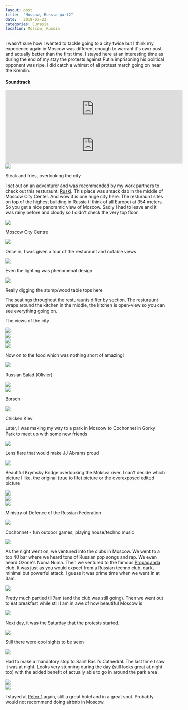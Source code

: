 ```yaml
---
layout: post
title:  "Moscow, Russia part2"
date:   2019-07-23
categories: Eurasia
location: Moscow, Russia
---
```


I wasn't sure how I wanted to tackle going to a city twice but I think my experience again in Moscow was different enough to warrant it's own post and actually better than the first time. I stayed here at an interesting time as during the end of my stay the protests against Putin imprisoning his political opponent was ripe. I did catch a whimst of all protest march going on near the Kremlin.

<div class="center">
<h4>Soundtrack</h4>
<iframe width="560" height="115" src="https://www.youtube.com/embed/h8JmeOpRDdQ" frameborder="0" allow="accelerometer; autoplay; encrypted-media; gyroscope; picture-in-picture" allowfullscreen></iframe>

<iframe width="560" height="115" src="https://www.youtube.com/embed/EIkDE67Z5zM" frameborder="0" allow="accelerometer; autoplay; encrypted-media; gyroscope; picture-in-picture" allowfullscreen></iframe>
</div>


<div class="post-image">
<img src="https://lh3.googleusercontent.com/cGSvFtZI5SFA_a-oDUW4CWzm3r95ubyNR6UG7m0iBpv5fsSOFdOqhd5i-iJebubuPOA9p6FolDGBZEUQGQDeYdZSvOE4cG95HeFkAwpL0Jf-oFZxy2j4l7pDN0n1IFWrudiNtZ7s5Yadzcz8cM0VLSy13O9xPt8hdmRKaIIYdTsd0FPflUq2FgyemoEuFgILJOed1sV2P5ob_0QZVEOCN_NcTGuLyoo5QcsxhvYo-SI0GXXMRemFIM83JImAlSg_BF-ghN0spdslyr1c3fzlqIf_Ofcpspbrbk5-aOAw8K9N-88WAgZwemFU1JYkCYIPdbd-yE78rjADz-nAee5tc0kTiFZ2FS1sqnWocPMQbGAAo-eXp4vGIh8LMvjOpy0l-fXaxL8IOorGI9KVZ6w6SQ1XyTrdCj25p9RQ9w8mdLT5nUiqns0EBvKuwZ4iB1vgqiE6iCJy3l2bodEwtqKjTE7OPB8d2sHcr7n8ERBuw0MA-BeAdWsn3tr22mPm50LvLBZ7xAY4p3X1A6jWIia6-uL82CN2NQTdsaTDmBHfy3GzwNYy5dzZOROb12jRj8uA49MgRldNnzTK74_VT9TK29NOAIv7IwiU-svhemVH_FD2bGtQwvFrU11y8Bp5Qqr2WVTyNT2MrFeunA96gvL0QgOyAiKt6gaant_34DmYSzi1gZs3wruJ8GzSWlFAMt5zijkDVEUM0oQZkyS6xvIg-kJPMULNLcpS-E6Nk2T8ug=w2190-h1642-no"/>
<p class="post-image-caption">
Steak and fries, overlooking the city
  </p>
</div>

<p>I set out on an adventurer and was recommended by my work partners to check out this resturaunt. <a href="https://www.tripadvisor.com/Restaurant_Review-g298484-d11921791-Reviews-Ruski-Moscow_Central_Russia.html">Ruski</a>. This place was smack dab in the middle of Moscow City Center. And wow it is one huge city here. The resturaunt sites on top of the highest building in Russia (I think of all Europe) at 354 meters. So you get a nice panoramic view of Moscow. Sadly I had to leave and it was rainy before and cloudy so I didn't check the very top floor. </p>

<div class="post-image">
<img src="https://lh3.googleusercontent.com/6t9biNBvNCSHrsR-Lrzl8xtb3aenVWSfwQNfkQPXXgXcFaMs0S824atkVHL5GYzbDiQH-d9G8AFM5UQIrTZWYGk22oBNg_NmC6saG3bRsYKkZJYGi3Vuv50rbFwTjTNEeeFaVurmTbL4BLL8A7X7K4lJs77yYEkw_id7Chx3Z-WpfUOvqdFL26rFZWcJgBHCFPVg5lMRYygLovfwlTo1DgealVuk4XQhWSPVAtUsRChqillpjwkf3CeJ6PWFd5yEI3POLHqVmIOj4FMSznN7n5TGRpyGpf55uuTv4uTmtK1MBHucXVJqzBeQ-aluXNhv34fqveP-4SXwDdkWOEv9-iVLeRDadq2bPlzW99n9A4P7ODOs_DmiGUwwqJQrX_mQEGjoRRXAcI1lenuYcO6eyqkJD8Uh0M8BoNV4TyZq_X57hTHQaS2k_ADf57IxXD_5G2tsgDlU19NKtTcDNBKJFugLVnsEbPxrFph94otYnfMlfB9NKSuNZfYSUSOrxkeXrLEpxzFMAeR4Jznrfo7D25QNRnrFJWMIkKr509tBBzyGCJvG3A3sfqnr2qWwktxuTawSUFpNR2uPEOSI5V_S64MsUfEnagqf7oXoD667J4m1L7eeO0MLVy2TN1A5xAE1B70AZG9mx2JVTeVs10ZzG1VF2VilS8XKU8ENx6g7Q3OPicVyyv0a9gyrlfn7vhDkK-neWkAihAGFYNEhgVZwPGdWm5ocnulAX7bIDchR_g=w1232-h1642-no"/>
<p class="post-image-caption">
Moscow City Centre
  </p>
</div>



<div class="post-image">
<img src="https://lh3.googleusercontent.com/I9yBWj46l5iNQrvq51tWM5d-g1uEpGScmgPv_CX675Qa0j6Pd_HSMVhihlBfhHtyrnx19gFefjlpD3BQBfeKHk1dMrZtYpa-VGwz4D32DOzcZGw1l0D76dJ_AZDoLNFo9OL6EEpoUViUMCSUipwUx3WcK9E9eMfC1h-Wl3SICeo8uKbWiw3jlZ28bBeT17DPz931ic3wHBfIB10NJPdxoB8KDe0ySl-XtZv1vk_f0qfbsidbdYHBsgcli1gYO7zfUR0DCreTmfdb9QPy65yFKq9BLPuu0Vr1VboJ7Zf6M__K8seTJbHhpZPkV0YSBEKT4AZXfgaHM_db3-HyRqagYgtlLbrL9K_gHp-L5reziV3dPcdmA34pW8s0yRlvinIeoaRAJmhC9R5k7Gf7zuupZVxfijfoqLw6DAhoN57kUZS8CE7cR2bqny0tmWXvqi2OnLon5xX-27ADFzydTPbVPJ2RzH4rSd8Ug1ND80Q4y_xGw5HsZmEU1oFE5izn_o3EZph7roudo4BKItbIxiw9cEaVgU9ZplPqhkxMhVBgRqvYNBkDm-UiHe0NVrg8ILz0teTrYrOE3Utx1k_8DrdSM3Jg1TZ4rrd06VG-IR3B2kxJ34FEKQDytZPiM3kF9XnXeFU9R_bTmsoglBz0KzgDPG8gSFOf7xlojb76_QreyGm0LV-VudKBhfMu0ekotJuItwLPdzV5VzUOvHyt3TkhcKmrI5iywDIpyAiORv-dvw=w2190-h1642-no"/>
<p class="post-image-caption">
Once in, I was given a tour of the resturaunt and notable views
  </p>
</div>


<div class="post-image">
<img src="https://lh3.googleusercontent.com/tjykSooN4L1MvKr32qOSptqI8MsQLkG3D-vFlqdBiCOKm6o-2kyIC8MbLFPNa-Ng3AGR_g4xhDC2L0ZIMevbvyHosdQui2KCc63fQrC9PuFUuuOaWlD6KTaTgf5Prj3rhhA4ztcPAC0Oyo4iHY4P7AgYYkUQXCgdTuPqzL447RAfmGSYjj52vL1dvhSOXFoYPNcqiRFgsM4u9SlMsWZHF8kkLvvmyBx-nVP51jYT5N-cl7txrdSAFJkOhCAco4yFhWKzc0Fp5igYQvyA6OAb5zFLSyPia3abDOQ9B8N_RTjfd8hkSZAc9FPCMfG7GhcVFA2EyOyJFS970b3gmh5wjQfqWtxYQ4iM9gO_NuNXWcr90bUbqIqJBGgKrEObGbQDnv5ivpGrVMWSbdbpnPfj9t0xBuWU5fSxpcodwlHWkuOTAX3xa0zoq2bG3ojyMDL5tK0deKaAHdLw9fkUdKitAgbVQxiWXjgFClUUC6ANiE_hYJsFZjODdu0QJJim47FxCoq6SsD25JE8L3Y7jFxMDZCPNwqX0XFb5b_VH_ora1v1MXFx6I4HT8TZesJmH01SkCajICnizVxyWsXezpbadQzZEMtdQHL2qiu62m18iQhWq-x3xes7av38siz-yfV4C0v5aoWpgZLYVjLTaJbHZmq6o5Xi10VEUB8Au0_rhXbkRP6UAbb9UI_raCtGr_clUZPmJpmGpdMBiQpxfXe4aS7NJueFCE9Ox3-JNSHwlw=w2190-h1642-no"/>
<p class="post-image-caption">
Even the lighting was phenomenal design
  </p>
</div>


<div class="post-image">
<img src="https://lh3.googleusercontent.com/12QsmNWkK84u1x0s7jfpUc5lIm17CQFD0txUIxavkGxtZD_HdURR5C3omQrrCAZc5U07upngNzOPetGv5kUUZhjiu1BDd-8RFQAQNr1KrIhsGstXIkRDkQ27R0Z2U8gXiEFysHyhJr3pt8hCehMJhB4isFXFoaT5wn0rMY_CIOp2E6dkPcEmSu2NBjleUUFAp0F8cFwiiqOkbvGB93of3BuO0XbPyg4vlDUkVfHaCu7VlIn-X21zQIiKuevd9eNb_CYqS1UaHjAnLCncCvM6Nqq56CrntOjGKfd-jwBiAJ737n9zsCcdnLktPeRgwRl2Hmxs0MfSryA2WQ0A-UJTatKkN_rNTNpJX09IpnQEKOJ9PAvPlBTrHjTpJ5_2ns2PJLZXQgRmTyE5cCCHnlNRQcwvnzZpwWCq6fgGwHcQNDYUfcsZJWmX4tERMz_atWL2YZZYCNdR7zfn7RLDWtAWXtTHy-ntRPYyYWyTIFPG5vTGd_6HSvejKcgLlKgMzqLrmmYohVX7PfWro3840GfOzuH8KWaARNiJQKtjmpd6whUvTX_FoUK4Hi69L6LX08bjqtcqoXeGGCycYOV81bIRHZRVZ-qEDn55dWDmAyUEjEuwa-4yuAsV8QI8jqITVdP9hiCaDBWnhsEAw_2725uyevc0eSPJV_e7OIjpviNA6lilDOZWW_Q3LDnVe3qLVQcw7ryk-bfBJwOwy-gT_P484_X101QaPZ4NiwZ8Fx0jHQ=w2190-h1642-no"/>
<p class="post-image-caption">
Really digging the stump/wood table tops here
  </p>
</div>

<p>The seatings throughout the resturaunts differ by section.
The resturaunt wraps around the kitchen in the middle, the kitchen is open-view so you can see everything going on.</p>

<p>The views of the city</p>
<div class="post-image">
<img src="https://lh3.googleusercontent.com/U1RGEK-tdY1Uu9zvbEAt7CXrNVqIEPVBWyt9ZzWxYGUfhHPF2BhMmbcTN6s4x2fKChmplPJLq0rli4UfJ5eMiwhwznJC9rgAKLGdsn6L_0ksY1uINKYpaA5gJbOw0SIWkWNfqm3HBZDmFIIiHAEaeI_0F_vwCy7QvMrFA2vTvOhrCvH-bmLJXrME3Gn_9BWjdQv6G5MWfZGYTna1xAh9OgssUP4x7feC31oj_elqd4Yl447eZ-iF9diHc36zhSfgaH8VjNLfxHNCZsvRodAqT3_S1eH8JL0K1YotP21Jy1rAmismzlB5Q_Wfen9uwqCUGxd_Wb8GLUwaYppOTZUrGTugIa-P-fE7aiRNDIWncQuEk--cS9705eH0nvDkxO_1ekz-So_J-UXlE0UxOetGC9mwBvVgr2q-p5sgHfGQDQVJhamoyXgXvCoox7hPRLwqXCcA7AZ0MqGZW-lZYZ0HLDBsHXNqrCiVjoXGwcG-hQQ2k995jsrbgfFUOK31kSfNIngHup2yMYoD8fvpYjsroZMfCDf1NwOAjzDIYFexdPTYbbk7nFxOeML3YOMBes1McjLAqfZiJ9eRTDA-y1zCxucaGW_q_RdMkjVkHkiWQP4RdC-T5XfNPdrixoUAEOos62pZnE51FUxgIkgyjVG97q-mTPMe1uCQYbzxvvM3dELO_jrbc-9S34281MFC14VI6GVgypkuUs6AnA2Xz9WXWza3Rmr6jdQcDi8YzuzCiw=w2190-h1642-no"/>

</div>

<div class="post-image">
<img src="https://lh3.googleusercontent.com/iOJThv77rIrn3Dao-P_cIbYh6DzvtbyyNVFeD4hGDIA5qDYGwJIlN1A_4zWb-8N6lyN4oHDU-5WC4Z07nF27hjaxYI67uIkr4LvmeaMILBxsWyNxyhg86yZMlENo7qOUs92TEWEBytkKaPW2146rhPZyUTjH6BtDvAU6XBX57Ldx1-W5p0mPtSq2dkvy0MWW4LHP7juQPtFnJ3Ynt803PuAsrescQLyPgbfD4jysSejd8--_vmSDJWDC1epZNpJWHXVtJe7R5Dtq-n68HzXgq7zSDIZPjmRsw7TD0X_AVwabQY5kgWMQjTHMdZXfz-eqcfIbn5_c4nDvbYJijHa9UjrMGLVZg00azbROLvY6zxfkbzfkVTr7Ae5xvYyU0pLoQz_GfnJF1qSH9nFyYIuZ6P9OFY_O2oxjYlaH_wGG_8-_75OrXVg8K8iAixVYrVasIA4e2tYfr-isqxIONlrEUej1k9MEA4r37UWmvejM47q2sQAIZeP5z5VZD9v9dxwtlsr-j-HcsqkEEFgw2A2gDgwRDRbB80wDkLee_ZFSN7YLSLEpgMsahSiUhe0GIVVHKZQoPJ2U92Sl3ZEahA0JtwrI0EfMN9JD47Ew_EhITxTteAJ9oPz2QRu1y8h8jgD3wTNl4Qt5DBUazhpmYD-t8fBZ78Wo3QuLOLDClyHn4OHOQAsALrPwUM-9_dKGJQVm3j4_nsB6v8sQvJfKlfm1GUExP6eqA4wzJK88ARx8hQ=w2190-h1642-no"/>

</div>


<div class="post-image">
<img src="
https://lh3.googleusercontent.com/NJZOxvZJKCjHnFLC80l3bO8fQkKnlDdFhAnrT4pnUncYgyTq7KKhD2o64PT7PS98BC2zh3adfKdULih3iex2Y-mK0B5NqJQDwVw1Zndp0MvWAZhB_eI-sThWrOcaojVKaL7kN5bzy6JJoIjsiakMTLhp7axnjdtJ4kRnXdLwbJIQQ8eUO_mJazBwDOu_muJes73IsjBGOk8AHi_6ArgwkhmdUANcPG3SwwJ1EX98qpUJP9QWvPl3d6BoGrvdSopkfvzv2WmZLD4nd05TGt9ShF7M8TNneNHahR93z0bxjq4tU104KsqQc-EdbWp5pjO6JxVtupyhZEgnO1ggUivX1hkmo_35rlHcda2tVjTIBBzaZbNw1WmUNvFWnjIPe6Z4oC5DZjmsWi1EVL_zTQk62P-7TtfD6CR4olqwtPfeBm9XttgssJtkqxw_nzb3JiEqrGZpYGYXFBM0iGRcAgwOofEC4Wv81P3HplPsAlYuCz6Ap30cmcpdTp43c1GyzS2wIRY1-GlsQi3CmF5sFvwZDXFt4yLpkvOfLD300nOMwEw50IK_nc-_PF3F7G5yQ9jxFwzLrJJ7ihbl24wmWLcogWtA4SGLpRgqjkNWILdxElql0wSXASLzQe9pNhjNNxNa-RsOJNvN5HkzqLwHykonGkhF-vo7hNghsoalB28URAotZOg3b5a1gDrzz36EFLsgA8rFNsuSr6-UkeVA5LVY9OgT4Zj4w2Rw4mOWri3kyA=w2190-h1642-no"/>
</div>

<div class="post-image">
<img src="https://lh3.googleusercontent.com/7n56sjOb2XTk5kHALw-f4H7exfYfDHdZUNa_Jruc7_n_rsOBHrm4qZSWuxAyZgxfxbPFZ-khD_HsoptqjoUDGHg2Xd-ZZaIe7sXBsq7eBgHARqYtFsZgOf81wRa1egObcq-7nhK1qlF4oidliXGEbkyzSe3edC7TGhG8Qc1Ll4EHtSOq9PzadAODXKCYt6ZHiWaqLsP3CDs2t2TNdEzej0R-eP-Nvxwl_n60CYXjhTk92S1GchHGEqYTwtl07ij-YCUrbVRNQ4CP3Aoz5qqcsdiNA5j_vIFr2dNZdHWgDTO8zCvAADorL3jPOL3-AWli-jmsxpcyjYG5q_HCudgDaRjWocNszKfPH-NVLHS310A1aH3kN5UPA6uWitPJNGczzdYqap_wdmmglN5ERmxig46aDQz0dGTN7umJ8tOyuztNpSLHxjZV_kICws0GKErg3QZvoCrjhMNjfRL3yKcA-mvIvzA_WyiMfmZnEkl5mqerVqv7DCq4vObA16kAtn3vMNkmEXTt5OX5mlBbYdgeqXScXiYHajM64sppFNURBasrk-5ZsFpuCDZ7MMTzoPKUegNd1zL8WoRuH7DhS2yuMKuYfPA7T5jBRcM8SBktrHheY00heB6R9AW3oC_dysl4wp6M5uQJMXGhx6HvVF3Iz5j_1XAVKtzy8MjT2u_CDbci_6oHvzs3WSWtJwnz6u4Mzmo0nzl1GDtTpHWbJJ9mtuCf-7UmIEGFSUCO2LdTyA=w2190-h1642-no"/>
</div>

<p>Now on to the food which was nothing short of amazing!</p>


<div class="post-image">
<img src="https://lh3.googleusercontent.com/qVkHLXayuVHrtvRl8Dpe-Z5y76b0skfta1R2y3LC4t9WPHzjLHawlBMXBSOU1_Rdu4D5DloBmzZViVblV6whKTuRDB-9hA2LkeX4i5k9voSIU-jsg60GO1LOXJcC-YrRSX3dCSVTGtC4yJhWqKqoJmgpIxmsxjqjluMDH2H653IeL-jd8XiLlu7rujOwAGUkrovPdptO6lO1Lp7TxeCkcvsBIrr8u9FSwebsAVrCyfbIn2IMOmmr4FX8AIrX5EjDtNVeqe93tbFYNDWuFQfPx7kqLTO1wnHLC64L7lHUmeNs5GIkQVu6D2_cbOdjicBHpKzXXR5Ycy3eJCYJb7-4HHQv4LGVPngBLLuaVTFbPemMYC7SgjvTorga_tD4Z2Zr721Y2M3mnwBwifuY2BIGGslukoSLOC-Ut0_9VMgB63ck-a_ZTpoYGlCjt3Xd_eiUx7bbM_LIeMyxrkHuU5wp1VyFo6jxK8ECq_YbnF3CwsSA_illX4C3eMZ7tnnPTYD9jIklJ0_ZKUhA9hVCwFBnnjBA2ftRLs3uBSGXgpv2_TB2Oxk7wEGm3qExA93LGXH7eACx8-l8H_ZkGTcVnBHR50IJJ6sk-NERjGSKIIH_v3sgAP_X6h5D5ShpngzaXCfTOZYLIsMVshN95oWjTHRVXjiAegWjw7jT-VfAemvRNJiK4_zepWpsWNDn8rwoGxaOm9fcxX9XV_csNUKaN6AX6gStn7NFKnA3LpvKaRGqIQ=w2190-h1642-no"/>
<p class="post-image-caption">
Russian Salad (Olivier)
  </p>
</div>


<div class="post-image">
<img src="
https://lh3.googleusercontent.com/2yQLG-bvxM22hJVuWW6EjaOfv6ocFL_RI6WqSkpU-LNE8EQoM90dDmV-819Q_wCaKVqTL5tnAAVS-tPi9d6_3ipmRvFsF4sToIR4b5hEn3VMyenu9mC3IFDBtaif2K3XdoiOmM_X2jek1UiUsyASGE99FMYUcyqwWx27imCJEhlFdAILg5OalHdkMqyPgDRlU_7F8WCx7b8hXaUgvSxoGbePJkBrhy9gZbp46kvFchDv6dYN-J9aZb3YOGSL7wPYqTHhaRBZrXg8PIWQBm4p6Wv7wPl_4rQ8bUI6vzjpJjh7RX-BCOgyiRE84nvv9CyDRm1HbAg29fSOGISU01WxruetAsBWawoFha2chdiIDgLufo2wHpQDHLW9FWNHaFiVf45HdFQWejEuUw_NAqHxvxK-eGh4QNAnY86uNDqAaZbxB7NNEY39fBEwU4P0L6h2RDq9aSOojlH2xGI3vBT0rRQd-4z4pax9C6zfYrHHDAor7e-zkXPhT-8XA_Cyln4F73zaa1p7dcgWbV9rY-T1-7-EaRhB-9xrwEIX5_9yQsCh3jyPnNQLMGh2OTufZE1xLnBQ4n4sqjJ_KxwyY8eXPSuVSmmvDFklS3qmYZ9LGnnQVC1bglLN36Sf5gUhCiMgw9cMf7UKHIq6Hb8T11XKSr7tQQatoeMx6cJIQpA7Pe7S1Op27TDkxCrt6USUZ3JgnFW_zMqnRXN-Um6DxCoA2lFA4ZLXcOTZSYAD0Z2GiA=w2190-h1642-no"/>
</div>

<div class="post-image">
<img src="https://lh3.googleusercontent.com/h3rxOQBZ6_rM7t7EMKtLMFOR0NzVansa4NUH3-K0AWjrJgQeK9nhH2_IIc21BWETUlPrl0okXkFScx5WtAC4Bef_Y7Edr7uuxyUc-PZUQyqzTuZg3T03k_KGJ2lNQkBXtVX0LRozisU1DmLss0mEkgoJ_pYZ-X6zrO_s9nrNL9kxbOZ7PDzaLF9GbjqvvPXqzYQcsW6Y_ztFp3aFg8MgBvnk2W6NH5kpi3SaY4OAWh32RbT7RQYd5W5l_Rj2trJBzJJaGQlEfXUUkJU-ycMzyx_nqhsn-OUuJCNrvKCPqaq6PnAmvetZPSnW6YbifXj9qJdZxeH5QOUELVG1lrwPyPc53QjGBl37O5_cCjH6Rlj6eL5r4Z2AtBXLsI454yQ_EtMKxUEKbDTXoJer0rNY17evR1q0oUGeE9fer1cO9a30B7XlkJrWhoDMBFqoJMkCv_YIQOMlMSx4WseiAoq1mXFg3bD6LAh7DEzYgOWeS_ZP3fGpEciGX-qRHmbYxX0z_eTSITS3IV2PCslrC7hm9v9CgG-TsBVaqfqkbg4iG1fgySwQWD6ceUJbKoKw8QMiIPEREbWaxcwKVnJierxOW3MhFm2c4ARGaRWlDBtaYlMdoX1-Yznp_sgQKJ2ve4GRRYIv59fy0tTUgyOLbmITpoblPKZBD1qjDo4Ln4gmCptohmCk-UtSmeBtXFZj7NRUAtQK7Xb1-s54bEYyVrOm5B2LU5PUa2STKBp1PyY0Qg=w1232-h1642-no"/>
<p class="post-image-caption">
Borsch
  </p>
</div>



<div class="post-image">
<img src="https://lh3.googleusercontent.com/oZaSRnDS61tejR2YCD4R0x_bXg8Jp4pzPI3XAuI44cBC_gQiMBocd6n0qGlVx4Ug09uzzSy7gFhnVXJFKLuBO0tWVQbPXubwdevUz8agSgwmcbaxC9asM8fLyoZTSK6Hj_3z319G_PzsxB59S62_NHQfsYELBN-gfdqlr2FeiO564xZZVNQLoR-sPz_fZJC-vptsu0PhqJt_1WGvl7s27IDewgbX0iNukoPQtjP7dSW0BLEJ3iU5oExzHIIGeH9_Ne3XzbI9_0HDvdQwUhiu01HwsoxK9vQjhymXtxq0GyLgOrDRiqD4KAdDxQsqQNzaHIkKoA1IeFP4PfMHTp5XhNZHkrpBZkvZumr_EJxCQYJAO4U0B-HzIwpqmHk0YRipi4abkJDyAaxB71NiXt3LOXNA_VNEGPyOMKHkAHMLOaVT2KFfya7AEUUtVAxX7MvYSkUjfNbMXlZd6lWMqwTtt09z1FLmY_W5NTQ7CKf4sPSi1xsJA5-GZUiHqRsCh5XcXNjWZVO90I7kYHLFtUylWOiRUj5FPq5RrIoYUxoYSjNlHZs4FH4Z4Zs75R8r4-tP71kZOC0z9RuV6ZnR7dnTzi0xshkl6HTekO5RsSfi2FRzk-N51mlp5ZCFZpEcH72-w3tA0f93GNJ3fvq1dkCxB3MNz3Uk6-Eun72IjmFS7EMxg9XZBrxhEtEiafcGOMi8AQXNqsyuN_Y92h6bxyrZ1zZIEvZG538mPumEbAuDLA=w2190-h1642-no"/>
<p class="post-image-caption">
Chicken Kiev
  </p>
</div>


<p>Later, I was making my way to a park in Moscow to Cochonnet in Gorky Park to meet up with some new friends</p>



<div class="post-image">
<img src="https://lh3.googleusercontent.com/sm9tDGUcRpLbq47lohjcYs8D0Y_u6_V5O6XKkROO3oHAiWkHBcBYrb6bte4P3q-KblspcN2832fKmc5UquwXP-djtGFf1Bzpt9zoIESEm2h9cwccx_Y9JShW22VfinDwgRbTIqhqNqw7VLPIyxh-cF5yiZxB65zrFg31NBEd9L3SnYbrG3jopHNx_IT1JeYccJ7BrBOXOg6sTMlucFiXoGD8VSrB2B_JT9vmQxU2V1Og3d_-s4-HwbYfiXGmOu3Y0bAn3tZeeVvfgRVNcLQ_8fgxUbEpVisQXlP9DVWMTCNDp_3EqWtfPuS3xqBixO09dmS2J59f9ntpT16bR6M0bQwel7pCnEK7ZGZ66IkKT1eCguTl_GgBEj54rpAi2RnhR9jCyNZE2SaUqqL3A0xDRX029sQFSSEOaQIjd8BlCet5PnnAEajVf_Z2lBrReDa9zBVqVXcK2QNI6SnzgQR-NQCFyAkG3zoeHD8oWZrXLyjyO8jx_od13qh3rfZAdxtuNhsaETpxr8WhuOoYd2nIChHoH7KDBIboak3LIQ_YySOMoDPhBoXg02ptj25JkBluVFAWUu1Ewm7WxRVTRlyIDZ-nRo8a937EDSFmlh-3DfxEoewIS_YssDbcKeR_YtXYS0Mdt7ei83LsZt8dhvw6QxIYFTk1WSlHhJd0qIgNG1vxjM9292DLJ-t2A2nRsxdKWTrFkTYHcgZxGRQEqf0TY0T8OejHF2Rz7lSswd1Kug=w2190-h1642-no"/>
<p class="post-image-caption">
Lens flare that would make JJ Abrams proud
  </p>
</div>

<div class="post-image">
<img src="https://lh3.googleusercontent.com/EZlhFxB2HpmpG_OZca4Rs4VgXNxKb2U_2FTVAkmn9BRyJETWEjqy2_VznkT-h_hWz7Sw76qlXEDJVPDsoK57HskYzK-OhOwnTi3HWUNkl7NgwlQ40AoKgm80iL9AXV0f_eDxRls9jS5UVtIA72Ch6FtPWbCU7ychoxIyRMvyqv4n7BBwQUnYk091cam7hw0Lc-CJ6c-4767GFjkb4t-Y7f8Hh2IhEEXTCeDtIt4zZah4KZt7CNdFOvHCwrM3lEJrN2GiO0gcjkj1ONf3pH9Mfbjrf8oXYRreBhUtN0b3D6KQEl059IgyeMs8Nur-W34NKhy1cl3RSuvS5nHCzajwUKMfI5Oy1UqE3frho1Augd_PlwVlA6qHC4QLcGBmWUeI2lQW5t6GFhOXzcTKK8RDbi92e1NCaj_q9rtDDI3qJTEx-zHDzxW_zTEjIrpfNO6MLpkEFCEDFmMHuYPPrHRSu_yqkRfld8eWT1s8fVyd_h7bZ1vm1kCsX_di_LMqT_2SCh4Xz1_PH88W7tLjopaYdUZyyIV4QXZIPzTXx05A4o05dDegC6ANUXUE8yYkLxFNObbNsCmllTJ-KBuJx6sTiGPU5Br_5oC2UBLl4jLZWC-5lc-T_wCjR-u2igJLrVEhnJfzjPOqHeMJiPt7bQbea99AQ2ySgapbNqhgeiEzqdGfyoysPeQ26fSk1hpNWQ3fF0Z6n0KtlGfSN1wc0iK-HWWo-A09CEdHU7gWJjuwiw=w1232-h1642-no"/>
</div>

<p>Beautiful Krymsky Bridge overlooking the Moksva river. I can't decide which picture I like, the original (true to life) picture or the overexposed edited picture<p>
<div class="post-image">
<img src="https://lh3.googleusercontent.com/cZj0-SpkqOYXm5WFRSYdH-Za-T39yWBpj5EL9wOOxXQochMvFrOJPVLNac2o0DDj82oVvOaW4EBP-ffgjKzYgcvRrGqwYh5pgUfeUBkR05WD6JHP5OLTkDKB1tprDbbfCHxAAqabRmK_g14EGAmNNqUz6ElZkMhspBPHnL38dqDOIr0JeLLFA1N38Trw1KFahCIHC9hTY01SjBDXyDNL5Q3Lk9RfOxnkFQlKeFjtx61JQhR9yawTXWoIvplNd6ODHIZ5AncmwmwBnqJCnZFOVJJuDfDhdusIkW892mE7WkVvNOxD7tYv3NMlbkShe9L0V5vaCfyZ4qPhHSPkCOOJqmVTDegmNUE-bJnGdgVSMRaK9RDmwFDkAbAfsSKCNqstBh7yhRD_7Ifv0q74L9peIYpZTkymrPGqwOkqUchVqXGHTqpnnkPE-nNuICMrqaCJZ4IEkg6-xSpeadtkKAgSoYbQ9cKXlD_IFSMN8Z9V3PiSHSuiw3WEWJ-IpHY30StspuzEqY2BPfWbmyAqbtM7mWaOnksMSnnCwEzHww8KChgYJU8cnzq9HKOizzowpMcM6fNE8YKUp2WXR4ho8WWICYyCv8JaO4h-xMABV7_3AiiNT2eYV4mGMJlS9bUvZ7nlJ6Qaq_t5JeuK7a-gZ5om725qAMuagKXdt-4PNN7_L4N9t-K6xDv2TIcJXu8Yr8FWchAMGHI7iq3UmhZEIUoB-OWHAatLTO-Td-A2C7xWdA=w1990-h1494-no"/>

</div>


<div class="post-image">
<img src="https://lh3.googleusercontent.com/_6Sp9PDxIHwoT53HajbOSLphSw2suCVk229QAAqNZPgVbwv9IXeSepyoYJAVMYG-cxQAABo7t88s9HEw0Lxj2Y7uaPLS0taga_CpZnrknPzxiKDyee49hZblWGH5A1wn3kkcesx94IQjPA-SmiB9f79kj3Y4omFTy3QXG-STPd6sW9GzU2xNuf4XOeOs9X3mVOe--7pa1MxYKK8UlVOKHjYNTKapN_wIzvBwgO7eDetBlT3VrtyLw0PEbCQOfTEumOjMkVDjhgbD5p4TZnGBCeKQcl4gmHi8fsumgTgLnD75s_vZ4vOvO76Jt4jP_uKQSq3noj99eR-1hMk8gX9XeWdsr-AKMj7tR2Sv6aTlF2gmLzHh6C1RDN3VTvFkD_AqQSBC7qhj_SjnSCSUuP_r-shqGNLINM-HuFx1-xOjFTHmPtTW6rIV_qpySyu2bKW5Mby51nQV1Ln5utdVvMtkAxdc3axMlqSXoAfvqSljlLOAZbLeq8weQZ2ergZ2UM1pa9faS3CeXIPjrgil82jKG8MJ7ltsmS7aloRc5Muv3VXsJGk33RX9VKpPFSdmkBef2GS0JfF6FgMcXOSZ47ofOCER9kb0-J-OUetxtYp9wAdyP_ko7wrKm-XdvGiDvwBuVCM7YhFdAM1GVLkL5Y15h_RzmYoQ0wSKjg2_Q0dps32wm127WB62SlcaoW-ppuXkQRX5AB_X8sywP1jR3RMC4BamBDNmyvEAluRGJAmKWQ=w2190-h1642-no"/>

</div>

<div class="post-image">
<img src="https://lh3.googleusercontent.com/NIXYGwjjlCbqF03pjKCZkaqgD3gkKD1nw9OlVHlFxj7SzEmxiP_P4_6rViE6WM12AGJ0r9T7p2tqD42pnsyWl5901feeq2DjrKjCx4plEVz3NcgM8l7Ecr8MK_EOvlTj9l35DdUcAl7HDjfce5C8T2b7KydKWKN6b2hwIZGOkllJPiB0vjk9cpnbtbcPzv4XQ2Vx40DYzsYc-fzSl4iYqJ1DV9DHey1-b7H3G4CakFHNjVmfuWOud2_QFQJEg0UvkDJd4MsYFETHmEgsqdnxZW4G3DES24g0DH4zOrYGj3TPuEDkmPi3DUsnq96arGwtKOSwQmpD-41pI-mIBNInImUULPrp9P8wNT_Rv9kHd_MXoi5xuHeRnuOAraYHp22VsjYln7CC9yEVO0PoBkpPpKze2QJpDrss73I08I8r8Uxpc6GHbtGB1GNkHFlDKQeZPrBtNld1dvqpAq94KW0fzkzCtCiee_sjUTNG2-H0UkQCF9z32jJyRa8neO4T1qi50ottLlTzZdnO_d2ZGF0wQnnXYCUcKkuiVbRZ4v1tvTZI2AyFICR2V-47Y8KhgAt33Cb0RnXJpOb5ByG8o1gfH6tllQjymw94F__HQLLWT5PvZ8o76IpubtsJ1T_j0a1XZMxpS7F9LXW7PnNRmb_nTpqTbUhhdgvu1mhtyQl_kE5R79VdSwPtAHEIcRs8wVmCqP-pIOg4ZBbtfaqX_vY-bIdW_dLO2PdMBcKwBD7PdQ=w2190-h1642-no"/>
<p class="post-image-caption">
Ministry of Defence of the Russian Federation
  </p>
</div>

<div class="post-image">
<img src="https://lh3.googleusercontent.com/wGCXiCNbJ5TWYVMZVcj6sA-hVKCYY6ZL5G6DGkH3HZJF2QHuFNyemMQCdL0dhQOs2uE0S4znzsr8kWQc1ElKMBizw2skXx8jco4lRQ5uxU4u8smtasp4KMj7LU3ja8r2Bm_qajmygwATFTvNfDfEDXkSEYjtZKjIREGs9XkQnQRnioGIw02VZAoQaqcC-9q4pZPJGFpEOBM6LS2fFbJZ8l3FbCtRf6ZaxhA-G6rIDP31z93Bw7HW_BbYO_13qeh6wz6FQKZOzYxigLXmq15D8eZHPzPZI5YTOpQTNkEiPZB3nwGpev9MJ9m4DaJ-925T8QH1Epzriio41upNEtRU2TOsoosQdsD_uL5sSEfZ4C-Qqdh8HYvjtt8JdOjREFGB8hc6LL_Mr9NgDk0_MMwaOyGG04y55VZaaQKRG1beCho6ON32Y1dWjRkWpGQ76HKAPam7xKvgg0eRHG5ehcKTUwwriOeVzURwunAKH0U_IByrDI-1_Oqd0X5XHmjTpZNRGH2_G6PzIi66yZZyDEVC8Le-pVrSefAwusKMOQHYSbNW5FW15CjFcbWrZDrwz47dXnywf15oEbEg3m8iIMDcnIE8BQo2K1YTbqbFeOrnKK4Xn_ujXfgf7eh5V4FI-FU7gBGBPZdZ4Alv_z_QBc5ec-X7CeGrNb1753rhxcwqYJZs8QJdLoPcO0D62c_ufGnyuiARBr3oGUMdY7ZQWxMJR378_DB2LSU1N5XytHFoMg=w2190-h1642-no"/>
<p class="post-image-caption">
Cochonnet - fun outdoor games, playing house/techno music
  </p>
</div>

<div class="post-image">
<img src="https://lh3.googleusercontent.com/SWNQXMmwqL_jwV0H34rK7K9RoO4K-GH2GbCnei5B7W3hRrBMTbD6Bsy2SipzZ0GWhksvqv5-gRnkgjOs6g5Z-CMfxlZF1kX6DCAh0fJkh5CY6fIXVI96UYPkSBOP5BHVMM6WDnU6R0eW5a8XPJWi1ImgsY9A6pmNWTh0aSk-IDaFxinIJytn_9cl32-qPMuXDyNadLHXKc182iFP-F5q8CaViGn7k0mmzoV7OBnNoLkhaVV2Ui4kbZg_-pnaqvWuoxlCG0FNlZEtrNiYsUXg1lPA282dnJlgkazJaw4SxtFm0Nza-jbXEc5YcCDuxQSyEssIhzmdNM46KjWEkidrI8oZBu3qW7iWPvEorDKbboO2bABHwfGb2jzxTuJqItTJdBhoNjar11rDWZ-N3vWnGP06T6lF-S9I6FJag4Z6XIJE7SxYE1K3zW9X0QQAd4CQ0_UwjNtug_qv8rG3Gs8A-akuH5Ec8knSu74z7DT8lJZGbkxJLFxeBdV4uX0eDZ-tF7Sv5A6CqKKHoiVzsG5qz5rYLBHTGIww3nu3_t4jfKWKIXXV7zlv6tNqz34DW5nLfvI5KPm8xYSXQ8J5Tz4PyBSoSDmIL4mXBzx95GI7URKjJ_5Ie67N4oIWh4GDtnOkUvy8YwxIMN1AYglGVQr78j-l7ANkyV8XMhjg9atCDHH_bhUr_UCiNjphvkkiFD5s6TkxFDA41Kt6Fsfk5DZaoS3_WL1fBdHaJMZlKtqG8Q=w2190-h1642-no"/>

</div>

<p>As the night went on, we ventured into the clubs in Moscow. We went to a top 40 bar where we heard tons of Russian pop songs and rap. We even heard Ozone's Numa Numa.
Then we ventured to the famous <a href="https://www.tripadvisor.com/Attraction_Review-g298484-d2342261-Reviews-Propaganda-Moscow_Central_Russia.html">Propaganda</a> club. It was just as you would expect from a Russian techno club, dark, minimal but powerful attack. I guess it was prime time when we went in at 3am. 

<div class="post-image">
<img src="https://lh3.googleusercontent.com/NHsczXCktMrxdPzRBCbEeTuqPApYgo2iCNVwI9KrRVCDAQZpBhYBeoM0up5o_JBl-Kkn7cVB3d4aUzmaK-ZU99Cd3Yisq0vcn0_3lZUZ9Z4p1CSSbiTg_C-6DTCwiA9e3Q-amY_sgdlV8CHrrEyaAAyfxwZnC8RM3PKhHZJns1LMrJi58VSzzdt9OXMSBIx-q9ufa-g3kUhLiFJrUzKDtHuBdEH2RNblvdJPMATK_AptOtheSoC_2V8RseFE6upanx2CkpBwAHF-mBdj00yn2SctbA5diwc0rmP0G08G-gJ3vm-fOQ06IQEKuarth15-yfaB7fR2aDuQjfmH3Veo5IVtx2cblKpLDykvm_y-okKRV7Ze-4KgUQjiYh4bnvvR9jcoSiDmToPgQCW6bKfKQH-r57zwCzriIPPf4kV9RqP1BAdKCTz-FBk5UO20ReGpS6x4ZDooRd5oKqXX7wFtiodxO3LySIIBhVDbNdAoFKSacTL3w43WpcZ3ATjoYmODayzR460dCz2O9nf9OiECrjtG3f3EYcPpJWuyv9EXqp937AcHOYKvh14bD4XAs57uv6lwRSIm-mp3GyM31I_Fr4I4UULb3Sd4cQVM1jVlVjXWd0Y82deZHcPrN193xmxHNg1Bew8304g260reRpUN1b9-qlJykmrFeAOn86E2mhlvN94nR9EwrB7QuwwM1VThTmiMi4T9C9M9eL1nDMjFsdq5Eoqez1rIZvF740piEA=w2190-h1642-no"/>
</div>

<p>Pretty much partied til 7am (and the club was still going). Then we went out to eat breakfast while still I am in awe of how beautiful Moscow is</p>

<div class="post-image">
<img src="https://lh3.googleusercontent.com/HGr4CyzfEWBVR99dcFa5976NJ_Yhjdkb27xiU4m8X8wo_FoLDKOw3zI__-P-uLvkb4TFSJz-uQrNUQcDYbeZAKPdk9GwQCZqb2xaOlkKSZtg-6RdDW9XHevmZfSeZv0bGJwVL1ZicOrngZYoGz1wExkwf1w_nYTTRxXBFNHy1kJZVm9ycA9-yDvN9UFIBT6mN7AI-3gyzs_tSMogwa7NV9969L9MP_Fee-usvs0oYyc250Fob1udsciqWJ2VcEU92duUCNEje77m0TGzZMTBGtEaE8N09Vp66W32UgdEop5Bh-8KOCWOK3FVGa3hmhTWPeG4gP5uRuDeUvMrbepUlo5ACoMLLmnmDSb8fwA8gtjxuN2qZJKu3JR6gy0AAEJ7cGoDiCqNz6d64SpzZgxaAKxAX9daA8p91n_TKobwgjc8_K1QVv5O_12I9HYPjqkXlCWiBZoH6MmVN7f7NadQyMp1bB7vhlUgcXsi1_piLnFdg8dVa3t6RroxyDB7YwPyWSkTLilJH9HOD7MoX5teOGL47OzUNy4pEo9SUcefBHiFBkSQWCdXdOmq1QySBgYnyC6Vrm4TLCb-KqiokE5enTs-W_F0stQcGSUrZd2PgKkMcBl7p94X6ueVHASJZ_n6WG5q2H4MDqt8NJy6O2qHPzF33ZukIuDI8zYmh3o3WN01lWYm_hRapT3YglXquq7lM6L-c4LA-gncOyLoGc7kc0w0ap2ie6-LZwaWd5dP3g=w2190-h1642-no"/>

</div>

<p>Next day, it was the Saturday that the protests started.</p>

<div class="post-image">
<img src="https://lh3.googleusercontent.com/tjwEONc4QLLMXCFjdtDm1kplGVVK8noIxgzuFW5-FVGCazr_1iRWSx1qW2yiSQd4NSPRp4JqtNcKI1O4IKaLlxH2g7sPTU95bLt6u4xuksS1UCIuS4zvhRUsTBUk6U37EfCFqKg1PQ2SvhEHpGMcV7Ek4gWK_bfWqztJ1f0WeU9jpFZPR-2DcOr67IYxc4LbiJ1fahua-KcKxwoaJ5rgULHMwOCw1aa-LBc5XEC8IaC1uihi0Kc4wrqpzYOZO5b_sGz6S2e1-Fsr5J8vr8bFl91FyPHO3IyZSYKr_qHwE6kgyErgWBzbQ-0YUv-8HF30sc52nobzle7w5896CojZsTiHLJdq1JVauVunmRhEzSxH4Wjq9tcrF90d6nBnnYRTGaui8VgPaG0ewi91x46YxOV665cGlHVYI8bnfhvAH4IlMHTmLKlLLfP7ubBdB40VLbayY-5DFg55v1JdtjxRX0XW_y4VId4-9V1onEFuONtUfvijtHdTbK-lBEaHcYoSqvjTeTPQ7NJNpc2ehRdDUenpXE8UOVPdS0zyEinmHxzpCOz-yGPdQfiaqPC07h29rvPEKFZ7E0uxxa0Rz5UvVcA2Td_GNOVjgAjmnjri5Bu8ptmvfv8zPKeKLfVexewFfcSyyvcYiFMcjLwN9SloTZ8gQauSGqfw2Mr2CaIJiMHoecZC5UBa49YztOlYWvE29vgelNIYjD-7HkyGsKiDim1mxYImHVEPekaQc72e0g=w2190-h1642-no"/>

</div>

<p> Still there were cool sights to be seen</p>

<div class="post-image">
<img src="https://lh3.googleusercontent.com/HbM4AjPCrG1RWuyq8Q62EP9A959NDVuOIHBGAr5TJako3tboONFAoZwg5z-QbXkWBoCUMKBKIDw_kwjRfoU3b-dxqmn7t3KqcYwoYBUHrBNfTEauAR9xSF6Rq-zqiQ41RlWEnR6qoBJlDpZplDDxR32JR8t7Q7EwlQITM5LEEswXoMsCnBzaDPThOv8AANqIqlqRFQpyHAyRmjaJ6WgAFtfVabw59UXnfSATnCTW53PwK458XrtHqRH1OcA1vRKutceoTM3RG2vWvZL73cANsxkuszOkdik6LL-vyIfpgvYupYvZZ1c-WFWZJKk3Efa1mHVKzIHCCJkhvtyxkzifAsmkTfy0_JFkGkD07xT57k0dgV4_LM3qB0aqIEEq3U4vB5p_Pv-7X07mg_KYI4UpHkL-1BNbrIVyuF4_KU8oTdaUfRhmDAiImyUfwlcktThZcYJDN-uHpAjV9hQ9ViRu8y_A0tts4zpXEqvXigO00VTezGR3DcOAQo2gyzBGAezuu-PhvbtPA-EhPLOJ4TkoyPyyofjux-HaSvC4HgFxCCivEHqagBkEbnC3-dyzUDD982IEci_xtg_zPTknSITFrXqlANv4Jtd7nyA2Qjpe9WMlUmsFs9Uetuplm5QmYmrRPBUa8zhaRxJCsTMGHuaRTz-NJztGoS2tzzplJ-XaUCH7h3bNaBPTpi4d1wceWumL3LS15Z7Mk-89Ot-x7bdRzPiEfae97omN80S1PbGkEw=w2190-h1642-no"/>

</div>

<p>Had to make a mandatory stop to Saint Basil's Cathedral. The last time I saw it was at night. Looks very stunning during the day (still looks great at night too) with the added benefit of actually able to go in around the park area</p>

<div class="post-image">
<img src="https://lh3.googleusercontent.com/HPolUQSxq6VWPZ4xC2ouilF3zZ61EP9fYFtOKgvdkM2YQVIcknTwDvl_5ldzdwimeh7ynUrAJCDM90Um9E9A_PfrSwOvPXBQA7Kh2gGTtisCYAo1qkSkzn8RDzzhm3KoeuVdrBV-pY-23BCwHgXHsOML0V0y1FdTbW9epSj4mPfOKXubA4yro6Tgw_jHPXbTkEY8WIJivpjpnWbLIhE0q_p_sbBcvNHDkKlnDQFAKXtzkC_l-RzSX1cHSq6c8uhRiroOxQtCirmLB_vBptI1vOuCEEj4FAT2x11Foffcb5hpcZgexaNOVutbevqnUYuW6-WE5chxHW8OJZoyNSVUbBp87FW5ldn0f6Az6lZX2IqZigTT9MGZj4d6ZDVQsNUo7ytdFF24L8XoAk38LeXtTeOYXqXmppAVarORtsNmBQrRkkj0vcW-wrrFpUgCqtqv70i6PPaN5g5efwSMH5oM3TrVfwzS4O5HUA9GT8K_aKD27fy8XfZz_EW4OwReVK-UXGaE9w6Q-qaqVQ49U7n2YFwrxISX-feaZUrOjdpcadhPQIudGu4DXCAjTeJHTU062AfxYfH6RhpJmnEbaozjorBOebW7kBGy2_9rM8b63hOtbBSPLaSMO8UVPWX9a2ZD-EFZ0tVY3OgInfICEYayIaxb6LZc2K59FEP1SfS0Dz7BfBNkp5a00ITlUPrvk6_mPwr3omlCunXGJZycE-SJqRAgJJx7SlS4LR6qEBIJAA=w2190-h1642-no"/>

</div>

<div class="post-image">
<img src="https://lh3.googleusercontent.com/QNOjAVsdqYznETD0hoPrkBQSGgOGyZZCPn96IrvZJBwbSZraDO2Tt145XcEQ4SpM1suL7891ury2WKim82SxNBXBRTrNFYw4AvgoEum9_uLd8_NiS_TSeWW0rAatqx1oTOlDPak0O2uXotdobhL0CoMv_Q0-1lL-R3UQvJnPJi1qYsNAbmz4LX7tEU-T0lgEuXhqMgat__aMxtIVPBtNczEQRx3Cd9zycCouQ-PWAvf7pOsUl5rFXbW6KL_L5KW5gOoi9bGQT0PDUu1-B7NPSpA2Gw3sRqriTYcrM0M-laLyJGnoLGnvmvAPTv3nJFAAabXu0-xGE-Le7HTd9agURijHrNMboKPQt6AvqptcALj9M0sXbySh50tegKrgmbqT68EtfXaWb5zpvB8CnGacwDIpDQR5rM8FjpTq1Vnoj2L1Pd9DhklgGQNVEwgpXUt2g3QyGfQFnaYjH8oVMa8YVPtQ6GmLGt9wJaie1jcIBpeMAmJ0tlqhpCvTRbQxXMAkRaHGA-3wgE8SiOOi4-LGxpUS1H838mfLGkDY1o6ezIJE8xYs0OBqxW-m5Edjzk_j2y996tiQj_lUip1FnmPULqd7cPXI3o80v2wM0Y6eOCtXNeYSGCcOhzr89aYn-wNrgtj7FCaqKZIEXxx993RZTr4O6Vgyo9km0XfUDvfB0dUzFwmJ3wvdVTqU5WGPltvRZ1xbI8-xHsZKfz6kYnHtr2FYWQox5DEiwbRiQPdYrg=w1232-h1642-no"/>

</div>



<p>I stayed at <a href="https://www.booking.com/hotel/ru/peter-the-1st.en-gb.html?label=gen173nr-1FCAEoggI46AdIM1gEaGqIAQGYAQm4AQfIAQzYAQHoAQH4AQuIAgGoAgO4Avj3j-QFwAIB;sid=eb5df03882fc1776c5e9db8f3377281c">Peter 1</a> again, still a great hotel and in a great spot. Probably would not recommend doing airbnb in Moscow.